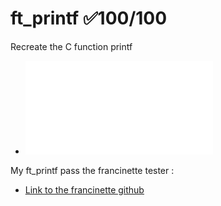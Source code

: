 # ft_printf ✅100/100
Recreate the C function printf
- ![ft_printf subject](eu.ft_printf.subject.pdf)
 
My ft_printf pass the francinette tester :
  - [Link to the francinette github](https://github.com/xicodomingues/francinette)
